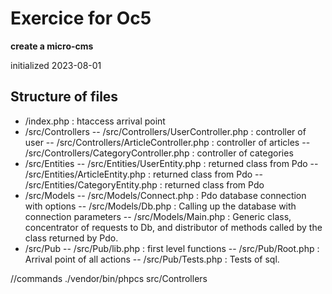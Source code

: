 # Exercice for Oc5

**create a micro-cms**

initialized 2023-08-01

## Structure of files

- /index.php : htaccess arrival point
- /src/Controllers
-- /src/Controllers/UserController.php : controller of user
-- /src/Controllers/ArticleController.php : controller of articles
-- /src/Controllers/CategoryController.php : controller of categories
- /src/Entities
-- /src/Entities/UserEntity.php : returned class from Pdo
-- /src/Entities/ArticleEntity.php : returned class from Pdo
-- /src/Entities/CategoryEntity.php : returned class from Pdo
- /src/Models
-- /src/Models/Connect.php : Pdo database connection with options
-- /src/Models/Db.php : Calling up the database with connection parameters
-- /src/Models/Main.php : Generic class, concentrator of requests to Db, and distributor of methods called by the class returned by Pdo.
- /src/Pub
-- /src/Pub/lib.php : first level functions
-- /src/Pub/Root.php : Arrival point of all actions
-- /src/Pub/Tests.php : Tests of sql.

//commands
./vendor/bin/phpcs src/Controllers

